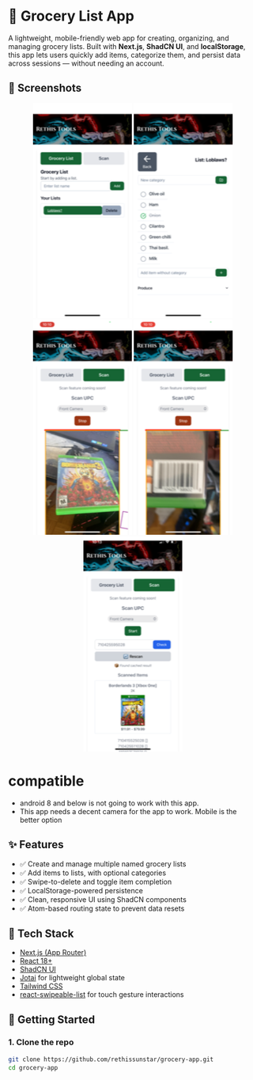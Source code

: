# 🛒 Grocery List App

A lightweight, mobile-friendly web app for creating, organizing, and managing grocery lists. Built with **Next.js**, **ShadCN UI**, and **localStorage**, this app lets users quickly add items, categorize them, and persist data across sessions — without needing an account.


## 📸 Screenshots

<div align="center">
  <img src="/public/image0.png" width="200" />
  <img src="/public/image1.png" width="200" />
  <img src="/public/image2.png" width="200" />
  <img src="/public/image3.png" width="200" />
  <img src="/public/image4.png" width="200" />
</div>

# compatible 
- android 8 and below is not going to work with this app.
- This app needs a decent camera for the app to work. Mobile is the better option

## ✨ Features

- ✅ Create and manage multiple named grocery lists
- ✅ Add items to lists, with optional categories
- ✅ Swipe-to-delete and toggle item completion
- ✅ LocalStorage-powered persistence
- ✅ Clean, responsive UI using ShadCN components
- ✅ Atom-based routing state to prevent data resets

## 🧠 Tech Stack

- [Next.js (App Router)](https://nextjs.org/)
- [React 18+](https://react.dev/)
- [ShadCN UI](https://ui.shadcn.dev/)
- [Jotai](https://jotai.org/) for lightweight global state
- [Tailwind CSS](https://tailwindcss.com/)
- [react-swipeable-list](https://sandstreamdev.github.io/react-swipeable-list/) for touch gesture interactions

## 🚀 Getting Started

### 1. Clone the repo

```bash
git clone https://github.com/rethissunstar/grocery-app.git
cd grocery-app
